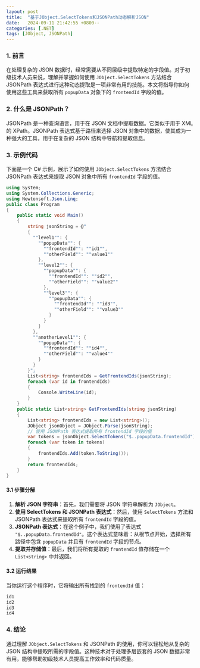 ```yaml
---
layout: post
title:  "基于JObject.SelectTokens和JSONPath动态解析JSON"
date:   2024-09-11 21:42:55 +0800--
categories: [.NET]
tags: [JObject, JSONPath]  
---
```


### 1. 前言

在处理复杂的 JSON 数据时，经常需要从不同层级中提取特定的字段值。对于初级技术人员来说，理解并掌握如何使用 `JObject.SelectTokens` 方法结合 JSONPath 表达式进行这种动态提取是一项非常有用的技能。本文将指导你如何使用这些工具来获取所有 `popupData` 对象下的 `frontendId` 字段的值。

### 2. 什么是 JSONPath？

JSONPath 是一种查询语言，用于在 JSON 文档中提取数据。它类似于用于 XML 的 XPath。JSONPath 表达式基于路径来选择 JSON 对象中的数据，使其成为一种强大的工具，用于在复杂的 JSON 结构中导航和提取信息。

### 3. 示例代码

下面是一个 C# 示例，展示了如何使用 `JObject.SelectTokens` 方法结合 JSONPath 表达式来提取 JSON 对象中所有 `frontendId` 字段的值。

```csharp
using System;
using System.Collections.Generic;
using Newtonsoft.Json.Linq;
public class Program
{
    public static void Main()
    {
        string jsonString = @"
        {
          ""level1"": {
            ""popupData"": {
              ""frontendId"": ""id1"",
              ""otherField"": ""value1""
            },
            ""level2"": {
              ""popupData"": {
                ""frontendId"": ""id2"",
                ""otherField"": ""value2""
              },
              ""level3"": {
                ""popupData"": {
                  ""frontendId"": ""id3"",
                  ""otherField"": ""value3""
                }
              }
            }
          },
          ""anotherLevel1"": {
            ""popupData"": {
              ""frontendId"": ""id4"",
              ""otherField"": ""value4""
            }
          }
        }";
        List<string> frontendIds = GetFrontendIds(jsonString);
        foreach (var id in frontendIds)
        {
            Console.WriteLine(id);
        }
    }
    public static List<string> GetFrontendIds(string jsonString)
    {
        List<string> frontendIds = new List<string>();
        JObject jsonObject = JObject.Parse(jsonString);
        // 使用 JSONPath 表达式提取所有 frontendId 字段的值
        var tokens = jsonObject.SelectTokens("$..popupData.frontendId");
        foreach (var token in tokens)
        {
            frontendIds.Add(token.ToString());
        }
        return frontendIds;
    }
}
```

#### 3.1 步骤分解

1. **解析 JSON 字符串**：首先，我们需要将 JSON 字符串解析为 `JObject`。
2. **使用 SelectTokens 和 JSONPath 表达式**：然后，使用 `SelectTokens` 方法和 JSONPath 表达式来提取所有 `frontendId` 字段的值。
3. **JSONPath 表达式**：在这个例子中，我们使用了表达式 `"$..popupData.frontendId"`。这个表达式意味着：从根节点开始，选择所有路径中包含 `popupData` 并且有 `frontendId` 字段的节点。
4. **提取并存储值**：最后，我们将所有提取的 `frontendId` 值存储在一个 `List<string>` 中并返回。

#### 3.2 运行结果

当你运行这个程序时，它将输出所有找到的 `frontendId` 值：

```csharp
id1
id2
id3
id4
```

### 4. 结论

通过理解 `JObject.SelectTokens` 和 JSONPath 的使用，你可以轻松地从复杂的 JSON 结构中提取所需的字段值。这种技术对于处理多层嵌套的 JSON 数据非常有用，能够帮助初级技术人员提高工作效率和代码质量。
